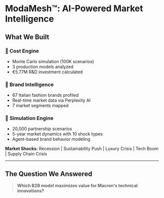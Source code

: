 # ModaMesh™: AI-Powered Market Intelligence

## What We Built

### 🧮 **Cost Engine**
- Monte Carlo simulation (100K scenarios)
- 3 production models analyzed
- €5.77M R&D investment calculated

### 🧠 **Brand Intelligence**
- 67 Italian fashion brands profiled
- Real-time market data via Perplexity AI
- 7 market segments mapped

### 🎯 **Simulation Engine**
- 20,000 partnership scenarios
- 5-year market dynamics with 10 shock types
- Agent-based brand behavior modeling

**Market Shocks:** Recession | Sustainability Push | Luxury Crisis | Tech Boom | Supply Chain Crisis

---

## The Question We Answered

> **Which B2B model maximizes value for Macron's technical innovations?** 